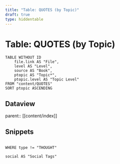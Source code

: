 ```yaml
---
title: "Table: QUOTES (by Topic)"
draft: true
type: hiddentable
---
```

# Table: QUOTES (by Topic)
```dataview
TABLE WITHOUT ID
	file.link AS "File",
	level AS "Level",
	source AS "Book",
	ptopic AS "Topic*",
	ptopic.level AS "Topic Level"
FROM "content/QUOTES"
SORT ptopic ASCENDING
```

## Dataview
parent:: [[content/index]]

## Snippets
```dataview

WHERE type != "THOUGHT"

social AS "Social Tags"

```